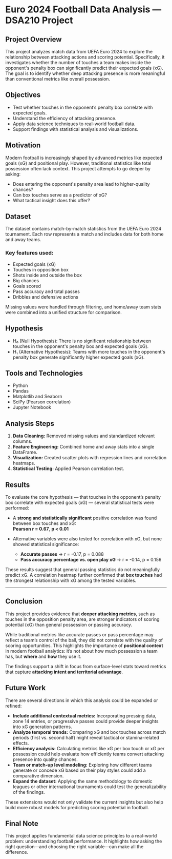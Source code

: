 
# Euro 2024 Football Data Analysis — DSA210 Project

## Project Overview

This project analyzes match data from UEFA Euro 2024 to explore the relationship between attacking actions and scoring potential. Specifically, it investigates whether the number of touches a team makes inside the opponent's penalty box can significantly predict their expected goals (xG). The goal is to identify whether deep attacking presence is more meaningful than conventional metrics like overall possession.

## Objectives

- Test whether touches in the opponent’s penalty box correlate with expected goals.
- Understand the efficiency of attacking presence.
- Apply data science techniques to real-world football data.
- Support findings with statistical analysis and visualizations.

## Motivation

Modern football is increasingly shaped by advanced metrics like expected goals (xG) and positional play. However, traditional statistics like total possession often lack context. This project attempts to go deeper by asking:

- Does entering the opponent's penalty area lead to higher-quality chances?
- Can box touches serve as a predictor of xG?
- What tactical insight does this offer?

## Dataset

The dataset contains match-by-match statistics from the UEFA Euro 2024 tournament. Each row represents a match and includes data for both home and away teams.

### Key features used:

- Expected goals (xG)
- Touches in opposition box
- Shots inside and outside the box
- Big chances
- Goals scored
- Pass accuracy and total passes
- Dribbles and defensive actions

Missing values were handled through filtering, and home/away team stats were combined into a unified structure for comparison.

## Hypothesis

- H₀ (Null Hypothesis): There is no significant relationship between touches in the opponent's penalty box and expected goals (xG).
- H₁ (Alternative Hypothesis): Teams with more touches in the opponent's penalty box generate significantly higher expected goals (xG).

## Tools and Technologies

- Python
- Pandas
- Matplotlib and Seaborn
- SciPy (Pearson correlation)
- Jupyter Notebook

## Analysis Steps

1. **Data Cleaning:** Removed missing values and standardized relevant columns.
2. **Feature Engineering:** Combined home and away stats into a single DataFrame.
3. **Visualization:** Created scatter plots with regression lines and correlation heatmaps.
4. **Statistical Testing:** Applied Pearson correlation test.
## Results

To evaluate the core hypothesis — that touches in the opponent’s penalty box correlate with expected goals (xG) — several statistical tests were performed:

- A **strong and statistically significant** positive correlation was found between box touches and xG:  
  **Pearson r = 0.67**, **p < 0.01**

- Alternative variables were also tested for correlation with xG, but none showed statistical significance:
  - **Accurate passes** → r = -0.17, p = 0.088
  - **Pass accuracy percentage vs. open play xG** → r = -0.14, p = 0.156

These results suggest that general passing statistics do not meaningfully predict xG. A correlation heatmap further confirmed that **box touches** had the strongest relationship with xG among the tested variables.

---

## Conclusion

This project provides evidence that **deeper attacking metrics**, such as touches in the opposition penalty area, are stronger indicators of scoring potential (xG) than general possession or passing accuracy.

While traditional metrics like accurate passes or pass percentage may reflect a team’s control of the ball, they did not correlate with the quality of scoring opportunities. This highlights the importance of **positional context** in modern football analytics: it’s not about how much possession a team has, but **where** and **how** they use it.

The findings support a shift in focus from surface-level stats toward metrics that capture **attacking intent and territorial advantage**.

## Future Work

There are several directions in which this analysis could be expanded or refined:

- **Include additional contextual metrics:** Incorporating pressing data, zone 14 entries, or progressive passes could provide deeper insights into xG generation patterns.
- **Analyze temporal trends:** Comparing xG and box touches across match periods (first vs. second half) might reveal tactical or stamina-related effects.
- **Efficiency analysis:** Calculating metrics like xG per box touch or xG per possession could help evaluate how efficiently teams convert attacking presence into quality chances.
- **Team or match-up level modeling:** Exploring how different teams generate or concede xG based on their play styles could add a comparative dimension.
- **Expand the dataset:** Applying the same methodology to domestic leagues or other international tournaments could test the generalizability of the findings.

These extensions would not only validate the current insights but also help build more robust models for predicting scoring potential in football.


## Final Note

This project applies fundamental data science principles to a real-world problem: understanding football performance. It highlights how asking the right question—and choosing the right variable—can make all the difference.
